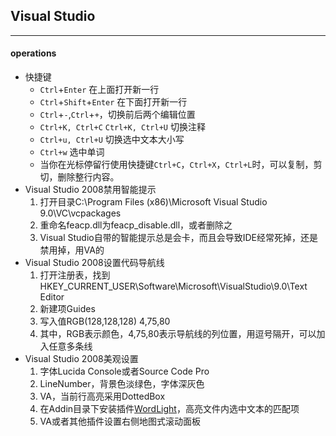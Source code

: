 ## Visual Studio
------------------

#### operations
* 快捷键
	* `Ctrl`+`Enter` 在上面打开新一行
    * `Ctrl`+`Shift`+`Enter` 在下面打开新一行
    * `Ctrl`+`-`,`Ctrl`+`+`，切换前后两个编辑位置
    * `Ctrl+K, Ctrl+C` `Ctrl+K, Ctrl+U` 切换注释
    * `Ctrl+u, Ctrl+U` 切换选中文本大小写
    * `Ctrl+w` 选中单词
    * 当你在光标停留行使用快捷键`Ctrl+C`，`Ctrl+X`，`Ctrl+L`时，可以复制，剪切，删除整行内容。
* Visual Studio 2008禁用智能提示
	1. 打开目录C:\Program Files (x86)\Microsoft Visual Studio 9.0\VC\vcpackages 
	2. 重命名feacp.dll为feacp_disable.dll，或者删除之
	3. Visual Studio自带的智能提示总是会卡，而且会导致IDE经常死掉，还是禁用掉，用VA的
* Visual Studio 2008设置代码导航线
	1. 打开注册表，找到HKEY_CURRENT_USER\Software\Microsoft\VisualStudio\9.0\Text Editor
	2. 新建项Guides
	3. 写入值RGB(128,128,128) 4,75,80
	4. 其中，RGB表示颜色，4,75,80表示导航线的列位置，用逗号隔开，可以加入任意多条线
* Visual Studio 2008美观设置
	1. 字体Lucida Console或者Source Code Pro
	2. LineNumber，背景色淡绿色，字体深灰色
	3. VA，当前行高亮采用DottedBox
	4. 在Addin目录下安装插件[WordLight](http://code.google.com/p/wordlight/)，高亮文件内选中文本的匹配项
	5. VA或者其他插件设置右侧地图式滚动面板